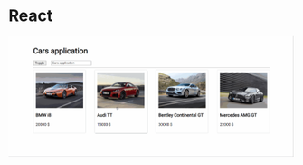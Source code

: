 # React
![Cars-application](https://github.com/aveirun/Cars-application/blob/9f834e65f1633da2d908952ac61283b6632177fa/Car%20application.gif)
